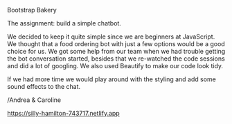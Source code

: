 

Bootstrap Bakery

The assignment: build a simple chatbot.

We decided to keep it quite simple since we are beginners at JavaScript. We thought that a food ordering bot with just a few options would be a good choice for us. We got some help from our team when we had trouble getting the bot conversation started, besides that we re-watched the code sessions and did a lot of googling. We also used Beautify to make our code look tidy.

If we had more time we would play around with the styling and add some sound effects to the chat. 

/Andrea & Caroline


https://silly-hamilton-743717.netlify.app